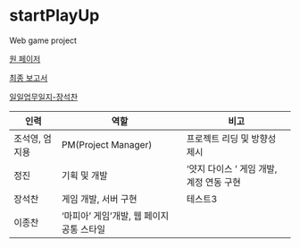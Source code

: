 # startPlayUp
Web game project



[원 페이저](https://docs.google.com/document/d/1_1LTEyT9x8W3yGJuSKf4_XtLNr42RnDrKseEwA1xfQQ/edit?usp=sharing)

[최종 보고서](https://docs.google.com/document/d/1V29OulvHIMVNjHfPzkv5VEbA0CSfa8HKtCk9jzUPRbo/edit?usp=sharing)

[일일업무일지-장석찬](https://docs.google.com/document/d/1yQwQWnWBVhQuluORDRWhwRS60nVQplT2aW47L0I4tRo/edit?usp=sharing)


|인력|역할|비고|
|------|---|---|
|조석영, 엄지용 | PM(Project Manager)|프로젝트 리딩 및 방향성 제시|
|정진|기획 및 개발|‘얏지 다이스 ’ 게임 개발, 계정 연동 구현|
|장석찬|게임 개발,  서버 구현|테스트3||
|이종찬|‘마피아’ 게임’개발,  웹 페이지 공통 스타일||




